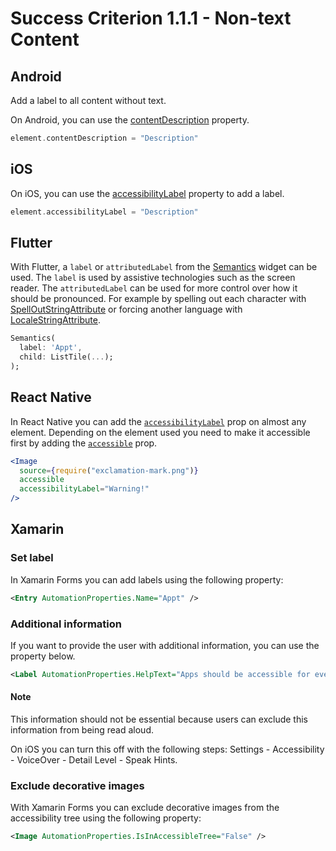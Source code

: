 # Success Criterion 1.1.1 - Non-text Content

## Android

Add a label to all content without text.

On Android, you can use the [contentDescription](https://developer.android.com/reference/android/view/View.html#attr_android:contentDescription) property.

```kotlin
element.contentDescription = "Description"
```

## iOS

On iOS, you can use the [accessibilityLabel](https://developer.apple.com/documentation/objectivec/nsobject/1615181-accessibilitylabel) property to add a label.

```swift
element.accessibilityLabel = "Description"
```

## Flutter

With Flutter, a `label` or `attributedLabel` from the [Semantics](https://api.flutter.dev/flutter/widgets/Semantics-class.html) widget can be used. The  `label` is used by assistive technologies such as the screen reader. The `attributedLabel` can be used for more control over how it should be pronounced. For example by spelling out each character with [SpellOutStringAttribute](https://api.flutter.dev/flutter/dart-ui/SpellOutStringAttribute-class.html) or forcing another language with [LocaleStringAttribute](https://api.flutter.dev/flutter/dart-ui/LocaleStringAttribute-class.html).

```dart
Semantics(
  label: 'Appt',
  child: ListTile(...);
);
```

## React Native

In React Native you can add the [`accessibilityLabel`](https://reactnative.dev/docs/accessibility#accessibilitylabel) prop on almost any element. Depending on the element used you need to make it accessible first by adding the [`accessible`](https://reactnative.dev/docs/accessibility#accessible) prop.

```jsx
<Image
  source={require("exclamation-mark.png")}
  accessible
  accessibilityLabel="Warning!"
/>
```

## Xamarin

### Set label

In Xamarin Forms you can add labels using the following property:

```xml
<Entry AutomationProperties.Name="Appt" />
```

### Additional information

If you want to provide the user with additional information, you can use the property below.

```xml
<Label AutomationProperties.HelpText="Apps should be accessible for everyone" />
```

#### Note

This information should not be essential because users can exclude this information from being read aloud.

On iOS you can turn this off with the following steps: Settings - Accessibility - VoiceOver - Detail Level - Speak Hints.

### Exclude decorative images

With Xamarin Forms you can exclude decorative images from the accessibility tree using the following property:

```xml
<Image AutomationProperties.IsInAccessibleTree="False" />
```
